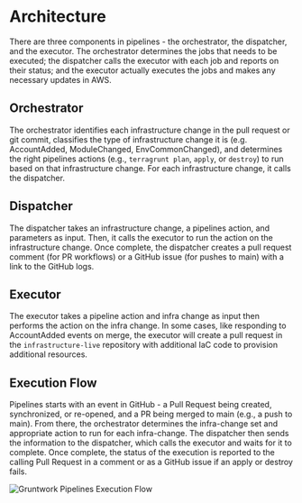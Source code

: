# Architecture

There are three components in pipelines - the orchestrator, the dispatcher, and the executor. The orchestrator determines the jobs that needs to be executed; the dispatcher calls the executor with each job and reports on their status; and the executor actually executes the jobs and makes any necessary updates in AWS.

## Orchestrator

The orchestrator identifies each infrastructure change in the pull request or git commit, classifies the type of infrastructure change it is (e.g. AccountAdded, ModuleChanged, EnvCommonChanged), and determines the right pipelines actions (e.g., `terragrunt plan`, `apply`, or `destroy`) to run based on that infrastructure change. For each infrastructure change, it calls the dispatcher.

## Dispatcher

The dispatcher takes an infrastructure change, a pipelines action, and parameters as input. Then, it calls the executor to run the action on the infrastructure change. Once complete, the dispatcher creates a pull request comment (for PR workflows) or a GitHub issue (for pushes to main) with a link to the GitHub logs.

## Executor

The executor takes a pipeline action and infra change as input then performs the action on the infra change. In some cases, like responding to AccountAdded events on merge, the executor will create a pull request in the `infrastructure-live` repository with additional IaC code to provision additional resources.

## Execution Flow

Pipelines starts with an event in GitHub - a Pull Request being created, synchronized, or re-opened, and a PR being merged to main (e.g., a push to main). From there, the orchestrator determines the infra-change set and appropriate action to run for each infra-change. The dispatcher then sends the information to the dispatcher, which calls the executor and waits for it to complete. Once complete, the status of the execution is reported to the calling Pull Request in a comment or as a GitHub issue if an apply or destroy fails.

![Gruntwork Pipelines Execution Flow](/img/pipelines/how-it-works/pipelines_execution_flow.png)
